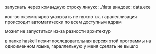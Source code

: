 запускать через командную строку
линукс: ./data
виндовс: data.exe

кол-во экземпляров указывать не нужно т.к. паралеллизация происходит автоматически по всем доступным ядрам

может не запуститься из-за разности архитектур
 
в папке haskell лежит последовательная версия этой программы на одноименном языке, параллельную у меня сделать не вышло
